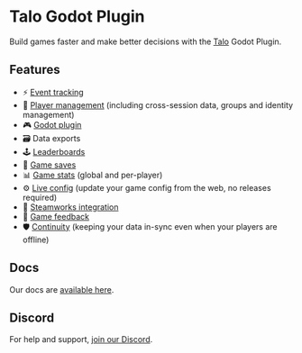 # Talo Godot Plugin

Build games faster and make better decisions with the [Talo](https://trytalo.com) Godot Plugin.

## Features
- ⚡️ [Event tracking](https://trytalo.com/events)
- 👥 [Player management](https://trytalo.com/players) (including cross-session data, groups and identity management)
- 🎮 [Godot plugin](https://trytalo.com/godot)
- 🗃️ Data exports
- 🕹️ [Leaderboards](https://trytalo.com/leaderboards)
- 💾 [Game saves](https://trytalo.com/saves)
- 📊 [Game stats](https://trytalo.com/stats) (global and per-player)
- ⚙️ [Live config](https://trytalo.com/live-config) (update your game config from the web, no releases required)
- 🔧 [Steamworks integration](https://trytalo.com/steamworks-integration)
- 💬 [Game feedback](https://trytalo.com/feedback)
- 🛡️ [Continuity](https://trytalo.com/continuity) (keeping your data in-sync even when your players are offline)

## Docs

Our docs are [available here](https://docs.trytalo.com).

## Discord

For help and support, [join our Discord](https://discord.gg/2RWwxXVY3v).
